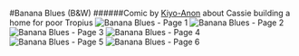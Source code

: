 #Banana Blues (B&W)
######Comic by [Kiyo-Anon](https://rentry.org/kiyoStation) about Cassie building a home for poor Tropius
![Banana Blues - Page 1](https://cloverguild.com/booru/data/posts/1483_e88e182ebff706ac.png)
![Banana Blues - Page 2](https://cloverguild.com/booru/data/posts/1482_443f0b81235e8216.png)
![Banana Blues - Page 3](https://cloverguild.com/booru/data/posts/1481_a301e7b741addfab.png)
![Banana Blues - Page 4](https://cloverguild.com/booru/data/posts/1480_a89d9e90637718d3.png)
![Banana Blues - Page 5](https://cloverguild.com/booru/data/posts/1479_ac3337f55ba86c11.png)
![Banana Blues - Page 6](https://cloverguild.com/booru/data/posts/1487_0d4ff2563a1d7ae0.png)